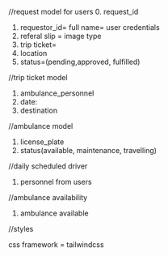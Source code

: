 //request model for users 0. request_id

1. requestor_id= full name= user credentials
2. referal slip = image type
3. trip ticket=
4. location
5. status=(pending,approved, fulfilled)

//trip ticket model

1. ambulance_personnel
2. date:
3. destination

//ambulance model

1. license_plate
2. status(available, maintenance, travelling)

//daily scheduled driver

1. personnel from users

//ambulance availability

1. ambulance available


//styles

css framework = tailwindcss
